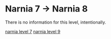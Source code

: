 <h1>Narnia 7 &#x2192; Narnia 8 </h1>

<p>There is no information for this level, intentionally.</p>

[narnia level 7](7.md)
[narnia level 9](9.md)
